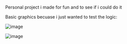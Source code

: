 Personal project i made for fun and to see if i could do it

Basic graphics becuase i just wanted to test the logic:

![image](https://github.com/user-attachments/assets/90163651-30ae-435e-a028-a0e42b49e5b8)

![image](https://github.com/user-attachments/assets/9f5bdc5b-7086-479e-ac93-23ab47c668a2)
